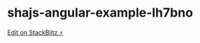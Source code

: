 # shajs-angular-example-lh7bno

[Edit on StackBlitz ⚡️](https://stackblitz.com/edit/shajs-angular-example-lh7bno)